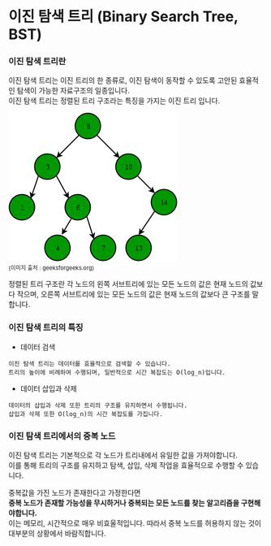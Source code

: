 # 이진 탐색 트리 (Binary Search Tree, BST)

### 이진 탐색 트리란
이진 탐색 트리는 이진 트리의 한 종류로, 이진 탐색이 동작할 수 있도록 고안된 효율적인 탐색이 가능한 자료구조의 일종입니다.  
이진 탐색 트리는 정렬된 트리 구조라는 특징을 가지는 이진 트리 입니다.  

![binary_search_tree](이미지/binary_search_tree.png)  
<span style='font-size:11px'>(이미지 출처 : geeksforgeeks.org)</span>   

정렬된 트리 구조란 각 노드의 왼쪽 서브트리에 있는 모든 노드의 값은 현재 노드의 값보다 작으며, 오른쪽 서브트리에 있는 모든 노드의 값은 현재 노드의 값보다 큰 구조를 말합니다.  

### 이진 탐색 트리의 특징
- 데이터 검색
```
이진 탐색 트리는 데이터를 효율적으로 검색할 수 있습니다.  
트리의 높이에 비례하여 수행되며, 일반적으로 시간 복잡도는 O(log_n)입니다.
```
- 데이터 삽입과 삭제
```
데이터의 삽입과 삭제 또한 트리의 구조를 유지하면서 수행됩니다.  
삽입과 삭제 또한 O(log_n)의 시간 복잡도를 가집니다.
```

### 이진 탐색 트리에서의 중복 노드
이진 탐색 트리는 기본적으로 각 노드가 트리내에서 유일한 값을 가져야합니다.  
이를 통해 트리의 구조를 유지하고 탐색, 삽입, 삭제 작업을 효율적으로 수행할 수 있습니다.  
  
중복값을 가진 노드가 존재한다고 가정한다면  
**중복 노드가 존재할 가능성을 무시하거나 중복되는 모든 노드를 찾는 알고리즘을 구현해야합니다.**  
이는 메모리, 시간적으로 매우 비효울적입니다. 
따라서 중복 노드를 허용하지 않는 것이 대부분의 상황에서 바람직합니다.
